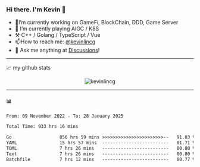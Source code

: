 ### Hi there. I'm Kevin 👋

- 🔭I’m currently working on GameFi, BlockChain, DDD, Game Server
- 🌱 I’m currently playing AIGC / K8S
-   :hammer_and_pick: C++ / Golang / TypeScript / Vue
- 📫How to reach me: [@kevinlincg](https://twitter.com/kevinlincg) 
-   :thought_balloon: Ask me anything at [Discussions](https://github.com/kevinlincg/kevinlincg/issues/new)!

---

📈 my github stats

<p align="center"> <img src="https://github-readme-stats-ouuan.vercel.app/api?username=kevinlincg&theme=dark&show_icons=true&count_private=true" alt="kevinlincg" />

---

#### :bar_chart: 

<!--START_SECTION:waka-->

```txt
From: 09 November 2022 - To: 28 January 2025

Total Time: 933 hrs 16 mins

Go                  856 hrs 59 mins >>>>>>>>>>>>>>>>>>>>>>>--   91.83 %
YAML                15 hrs 57 mins  -------------------------   01.71 %
TOML                7 hrs 26 mins   -------------------------   00.80 %
Text                7 hrs 26 mins   -------------------------   00.80 %
Batchfile           7 hrs 12 mins   -------------------------   00.77 %
```

<!--END_SECTION:waka-->
